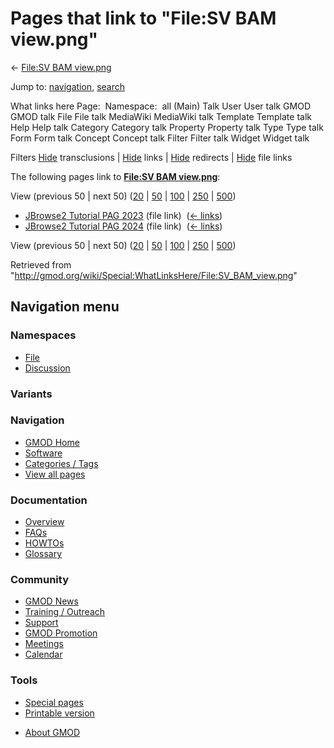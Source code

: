 <div id="mw-page-base" class="noprint">

</div>

<div id="mw-head-base" class="noprint">

</div>

<div id="content" class="mw-body" role="main">

<span id="top"></span>

<div id="mw-js-message" style="display:none;">

</div>



# <span dir="auto">Pages that link to "File:SV BAM view.png"</span>

<div id="bodyContent">

<div id="contentSub">

← [File:SV BAM
view.png](/wiki/File:SV_BAM_view.png "File:SV BAM view.png")

</div>

<div id="jump-to-nav" class="mw-jump">

Jump to: [navigation](#mw-navigation), [search](#p-search)

</div>

<div id="mw-content-text">

What links here Page:  Namespace:  all (Main) Talk User User talk GMOD
GMOD talk File File talk MediaWiki MediaWiki talk Template Template talk
Help Help talk Category Category talk Property Property talk Type Type
talk Form Form talk Concept Concept talk Filter Filter talk Widget
Widget talk

Filters
[Hide](/mediawiki/index.php?title=Special:WhatLinksHere/File:SV_BAM_view.png&hidetrans=1 "Special:WhatLinksHere/File:SV BAM view.png")
transclusions \|
[Hide](/mediawiki/index.php?title=Special:WhatLinksHere/File:SV_BAM_view.png&hidelinks=1 "Special:WhatLinksHere/File:SV BAM view.png")
links \|
[Hide](/mediawiki/index.php?title=Special:WhatLinksHere/File:SV_BAM_view.png&hideredirs=1 "Special:WhatLinksHere/File:SV BAM view.png")
redirects \|
[Hide](/mediawiki/index.php?title=Special:WhatLinksHere/File:SV_BAM_view.png&hideimages=1 "Special:WhatLinksHere/File:SV BAM view.png")
file links

The following pages link to **[File:SV BAM
view.png](/wiki/File:SV_BAM_view.png "File:SV BAM view.png")**:

View (previous 50 \| next 50)
([20](/mediawiki/index.php?title=Special:WhatLinksHere/File:SV_BAM_view.png&limit=20 "Special:WhatLinksHere/File:SV BAM view.png")
\|
[50](/mediawiki/index.php?title=Special:WhatLinksHere/File:SV_BAM_view.png&limit=50 "Special:WhatLinksHere/File:SV BAM view.png")
\|
[100](/mediawiki/index.php?title=Special:WhatLinksHere/File:SV_BAM_view.png&limit=100 "Special:WhatLinksHere/File:SV BAM view.png")
\|
[250](/mediawiki/index.php?title=Special:WhatLinksHere/File:SV_BAM_view.png&limit=250 "Special:WhatLinksHere/File:SV BAM view.png")
\|
[500](/mediawiki/index.php?title=Special:WhatLinksHere/File:SV_BAM_view.png&limit=500 "Special:WhatLinksHere/File:SV BAM view.png"))

- [JBrowse2 Tutorial PAG
  2023](/wiki/JBrowse2_Tutorial_PAG_2023 "JBrowse2 Tutorial PAG 2023")
  (file link) ‎ <span class="mw-whatlinkshere-tools">([←
  links](/mediawiki/index.php?title=Special:WhatLinksHere&target=JBrowse2+Tutorial+PAG+2023 "Special:WhatLinksHere"))</span>
- [JBrowse2 Tutorial PAG
  2024](/wiki/JBrowse2_Tutorial_PAG_2024 "JBrowse2 Tutorial PAG 2024")
  (file link) ‎ <span class="mw-whatlinkshere-tools">([←
  links](/mediawiki/index.php?title=Special:WhatLinksHere&target=JBrowse2+Tutorial+PAG+2024 "Special:WhatLinksHere"))</span>

View (previous 50 \| next 50)
([20](/mediawiki/index.php?title=Special:WhatLinksHere/File:SV_BAM_view.png&limit=20 "Special:WhatLinksHere/File:SV BAM view.png")
\|
[50](/mediawiki/index.php?title=Special:WhatLinksHere/File:SV_BAM_view.png&limit=50 "Special:WhatLinksHere/File:SV BAM view.png")
\|
[100](/mediawiki/index.php?title=Special:WhatLinksHere/File:SV_BAM_view.png&limit=100 "Special:WhatLinksHere/File:SV BAM view.png")
\|
[250](/mediawiki/index.php?title=Special:WhatLinksHere/File:SV_BAM_view.png&limit=250 "Special:WhatLinksHere/File:SV BAM view.png")
\|
[500](/mediawiki/index.php?title=Special:WhatLinksHere/File:SV_BAM_view.png&limit=500 "Special:WhatLinksHere/File:SV BAM view.png"))

</div>

<div class="printfooter">

Retrieved from
"<http://gmod.org/wiki/Special:WhatLinksHere/File:SV_BAM_view.png>"

</div>

<div id="catlinks" class="catlinks catlinks-allhidden">

</div>

<div class="visualClear">

</div>

</div>

</div>

<div id="mw-navigation">

## Navigation menu

<div id="mw-head">



<div id="left-navigation">

<div id="p-namespaces" class="vectorTabs" role="navigation"
aria-labelledby="p-namespaces-label">

### Namespaces

- <span id="ca-nstab-image"><a href="/wiki/File:SV_BAM_view.png" accesskey="c"
  title="View the file page [c]">File</a></span>
- <span id="ca-talk"><a
  href="/mediawiki/index.php?title=File_talk:SV_BAM_view.png&amp;action=edit&amp;redlink=1"
  accesskey="t"
  title="Discussion about the content page [t]">Discussion</a></span>

</div>

<div id="p-variants" class="vectorMenu emptyPortlet" role="navigation"
aria-labelledby="p-variants-label">

### 

### Variants[](#)

<div class="menu">

</div>

</div>

</div>

<div id="right-navigation">





</div>



</div>

</div>

</div>

<div id="mw-panel">

<div id="p-logo" role="banner">

<a href="/wiki/Main_Page"
style="background-image: url(http://gmod.org/images/GMOD-cogs.png);"
title="Visit the main page"></a>

</div>

<div id="p-Navigation" class="portal" role="navigation"
aria-labelledby="p-Navigation-label">

### Navigation

<div class="body">

- <span id="n-GMOD-Home">[GMOD Home](/wiki/Main_Page)</span>
- <span id="n-Software">[Software](/wiki/GMOD_Components)</span>
- <span id="n-Categories-.2F-Tags">[Categories /
  Tags](/wiki/Categories)</span>
- <span id="n-View-all-pages">[View all
  pages](/wiki/Special:AllPages)</span>

</div>

</div>

<div id="p-Documentation" class="portal" role="navigation"
aria-labelledby="p-Documentation-label">

### Documentation

<div class="body">

- <span id="n-Overview">[Overview](/wiki/Overview)</span>
- <span id="n-FAQs">[FAQs](/wiki/Category:FAQ)</span>
- <span id="n-HOWTOs">[HOWTOs](/wiki/Category:HOWTO)</span>
- <span id="n-Glossary">[Glossary](/wiki/Glossary)</span>

</div>

</div>

<div id="p-Community" class="portal" role="navigation"
aria-labelledby="p-Community-label">

### Community

<div class="body">

- <span id="n-GMOD-News">[GMOD News](/wiki/GMOD_News)</span>
- <span id="n-Training-.2F-Outreach">[Training /
  Outreach](/wiki/Training_and_Outreach)</span>
- <span id="n-Support">[Support](/wiki/Support)</span>
- <span id="n-GMOD-Promotion">[GMOD
  Promotion](/wiki/GMOD_Promotion)</span>
- <span id="n-Meetings">[Meetings](/wiki/Meetings)</span>
- <span id="n-Calendar">[Calendar](/wiki/Calendar)</span>

</div>

</div>

<div id="p-tb" class="portal" role="navigation"
aria-labelledby="p-tb-label">

### Tools

<div class="body">

- <span id="t-specialpages"><a href="/wiki/Special:SpecialPages" accesskey="q"
  title="A list of all special pages [q]">Special pages</a></span>
- <span id="t-print"><a
  href="/mediawiki/index.php?title=Special:WhatLinksHere/File:SV_BAM_view.png&amp;printable=yes"
  rel="alternate" accesskey="p"
  title="Printable version of this page [p]">Printable version</a></span>

</div>

</div>

</div>

</div>

<div id="footer" role="contentinfo">

- <span id="footer-places-about">[About
  GMOD](/wiki/GMOD:About "GMOD:About")</span>

<!-- -->






</div>
